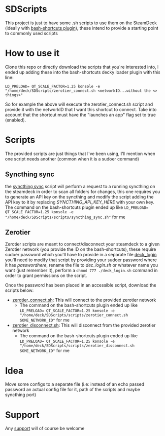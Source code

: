 # SDScripts

This project is just to have some .sh scripts to use them on the SteamDeck (ideally with [bash-shortcuts plugin](https://github.com/Tormak9970/bash-shortcuts)), these intend to provide a starting point to commonly used scripts

# How to use it

Clone this repo or directly download the scripts that you're interested into, I ended up adding these into the bash-shortcuts decky loader plugin with this line:

`LD_PRELOAD= QT_SCALE_FACTOR=1.25 konsole -e "/home/deck/SDScripts/zerotier_connect.sh <networkID...without the <> things>"`

So for example the above will execute the zerotier_connect.sh script and provide it with the networkID that I want this shortcut to connect.
Take into account that the shortcut must have the "launches an app" flag set to true (enabled).

# Scripts

The provided scripts are just things that I've been using, I'll mention when one script needs another (common when it is a sudoer command)

## Syncthing sync

the [syncthing sync](./scripts/syncthing_sync.sh) script will perform a request to a running syncthing on the steamdeck in order to scan all folders for changes, this one requires you to generate an API key on the syncthing and modify the script adding the API key to it by replacing *SYNCTHING_API_KEY_HERE* with your own key.
The command on the bash-shortcuts plugin ended up like `LD_PRELOAD= QT_SCALE_FACTOR=1.25 konsole -e "/home/deck/SDScripts/scripts/syncthing_sync.sh"` for me

## Zerotier

Zerotier scripts are meant to connect/disconnect your steamdeck to a given Zerotier network (you provide the ID on the bash-shortcuts), these require sudoer password which you'll have to provide in a separate file [deck_login](./scripts/deck_login_template.sh) you'll need to modify that script by providing your sudoer password where it has *passwordhere*, rename the file to *dec_login.sh* or whatever name you want (just remember it), perform a `chmod 777 ./deck_login.sh` command in order to grant permissions on the script.

Once the password has been placed in an accessible script, download the scripts below:
- [zerotier_connect.sh](./scripts/zerotier_connect.sh): This will connect to the provided zerotier network
    - The command on the bash-shortcuts plugin ended up like `LD_PRELOAD= QT_SCALE_FACTOR=1.25 konsole -e "/home/deck/SDScripts/scripts/zerotier_connect.sh SOME_NETWORK_ID"` for me
- [zerotier_disconnect.sh](./scripts/zerotier_disconnect.sh): This will disconnect from the provided zerotier network
    - The command on the bash-shortcuts plugin ended up like `LD_PRELOAD= QT_SCALE_FACTOR=1.25 konsole -e "/home/deck/SDScripts/scripts/zerotier_disconnect.sh SOME_NETWORK_ID"` for me

# Idea

Move some configs to a separate file (i.e: instead of an echo passed password an actual config file for it, path of the scripts and maybe syncthing port)

# Support

Any [support](https://streamlabs.com/ringuerel/tip) will of course be welcome